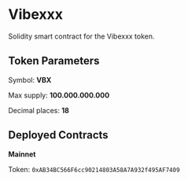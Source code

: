 # Vibexxx

Solidity smart contract for the Vibexxx token.

## Token Parameters

Symbol: **VBX**

Max supply: **100.000.000.000**

Decimal places: **18**

## Deployed Contracts

**Mainnet**

Token: `0xAB34BC566F6cc90214803A58A7A932f495AF7409`
